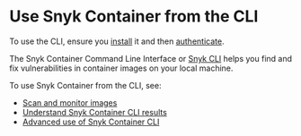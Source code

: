 # Use Snyk Container from the CLI

To use the CLI, ensure you [install](../../../snyk-cli/install-or-update-the-snyk-cli/) it and then [authenticate](../../../snyk-cli/commands/auth.md).

The Snyk Container Command Line Interface or [Snyk CLI](../../../snyk-cli/) helps you find and fix vulnerabilities in container images on your local machine.

To use Snyk Container from the CLI, see:

* [Scan and monitor images](scan-and-monitor-images.md)
* [Understand Snyk Container CLI results](../../../scan-containers/snyk-cli-for-container-security/understanding-snyk-container-cli-results.md)
* [Advanced use of Snyk Container CLI](../../../scan-containers/snyk-cli-for-container-security/advanced-snyk-container-cli-usage.md)

